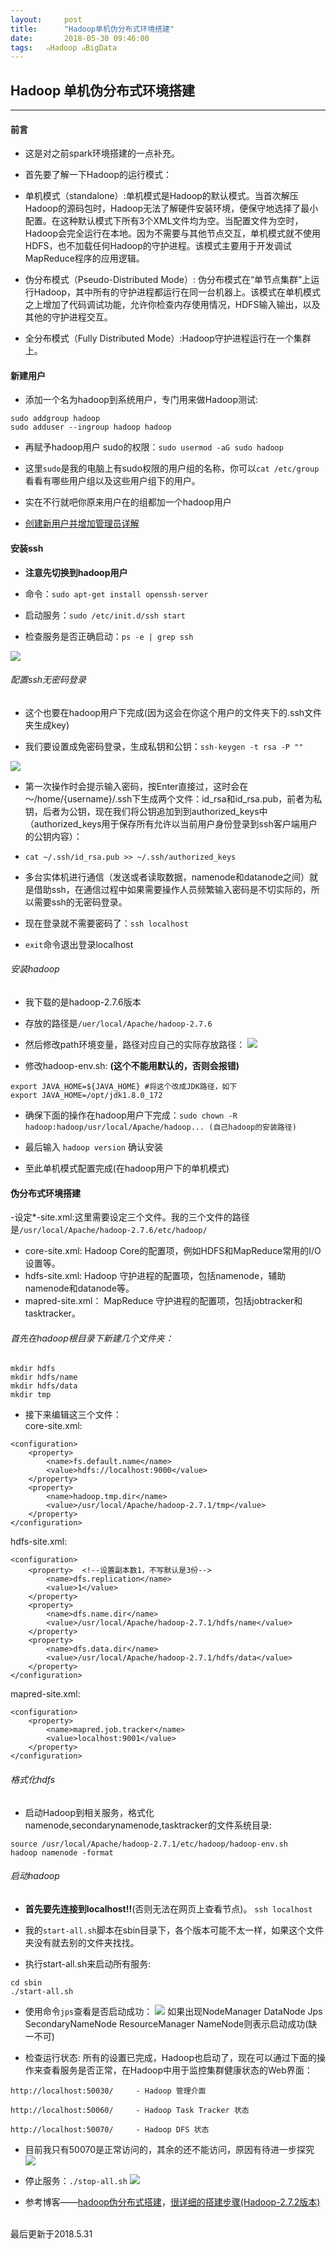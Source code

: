 ```yaml
---
layout:     post
title:      "Hadoop单机伪分布式环境搭建"
date:       2018-05-30 09:46:00
tags:   ๑Hadoop ๑BigData
---
```


## Hadoop 单机伪分布式环境搭建
---

#### 前言

- 这是对之前spark环境搭建的一点补充。

- 首先要了解一下Hadoop的运行模式：

- 单机模式（standalone）:单机模式是Hadoop的默认模式。当首次解压Hadoop的源码包时，Hadoop无法了解硬件安装环境，便保守地选择了最小配置。在这种默认模式下所有3个XML文件均为空。当配置文件为空时，Hadoop会完全运行在本地。因为不需要与其他节点交互，单机模式就不使用HDFS，也不加载任何Hadoop的守护进程。该模式主要用于开发调试MapReduce程序的应用逻辑。

- 伪分布模式（Pseudo-Distributed Mode）: 伪分布模式在“单节点集群”上运行Hadoop，其中所有的守护进程都运行在同一台机器上。该模式在单机模式之上增加了代码调试功能，允许你检查内存使用情况，HDFS输入输出，以及其他的守护进程交互。

- 全分布模式（Fully Distributed Mode）:Hadoop守护进程运行在一个集群上。

#### 新建用户

- 添加一个名为hadoop到系统用户，专门用来做Hadoop测试:
```
sudo addgroup hadoop
sudo adduser --ingroup hadoop hadoop
```

- 再赋予hadoop用户 sudo的权限：`sudo usermod -aG sudo hadoop
`
- 这里`sudo`是我的电脑上有sudo权限的用户组的名称，你可以`cat /etc/group`看看有哪些用户组以及这些用户组下的用户。

- 实在不行就吧你原来用户在的组都加一个hadoop用户

- [创建新用户并增加管理员详解](https://blog.csdn.net/lymemoryzz/article/details/50627767)

#### 安装ssh

- **注意先切换到hadoop用户**

- 命令：`sudo apt-get install openssh-server `

- 启动服务：`sudo /etc/init.d/ssh start `

- 检查服务是否正确启动：`ps -e | grep ssh  `

![](/images/Hadoop/ssh_log.png)

###### 配置ssh无密码登录

- 这个也要在hadoop用户下完成(因为这会在你这个用户的文件夹下的.ssh文件夹生成key)

- 我们要设置成免密码登录，生成私钥和公钥：`ssh-keygen -t rsa -P ""`

![](/images/Hadoop/ssh_key.png)

- 第一次操作时会提示输入密码，按Enter直接过，这时会在～/home/{username}/.ssh下生成两个文件：id_rsa和id_rsa.pub，前者为私钥，后者为公钥，现在我们将公钥追加到到authorized_keys中（authorized_keys用于保存所有允许以当前用户身份登录到ssh客户端用户的公钥内容）：
- `cat ~/.ssh/id_rsa.pub >> ~/.ssh/authorized_keys  `

- 多台实体机进行通信（发送或者读取数据，namenode和datanode之间）就是借助ssh，在通信过程中如果需要操作人员频繁输入密码是不切实际的，所以需要ssh的无密码登录。

- 现在登录就不需要密码了：`ssh localhost `

- `exit`命令退出登录localhost

###### 安装hadoop

- 我下载的是hadoop-2.7.6版本

- 存放的路径是`/uer/local/Apache/hadoop-2.7.6`

- 然后修改path环境变量，路径对应自己的实际存放路径：
![](/images/Hadoop/path.png)

- 修改hadoop-env.sh: **(这个不能用默认的，否则会报错)**
```
export JAVA_HOME=${JAVA_HOME} #将这个改成JDK路径，如下  
export JAVA_HOME=/opt/jdk1.8.0_172
```

- 确保下面的操作在hadoop用户下完成：`sudo chown -R  hadoop:hadoop/usr/local/Apache/hadoop... (自己hadoop的安装路径)`

- 最后输入 `hadoop version` 确认安装

- 至此单机模式配置完成(在hadoop用户下的单机模式)

#### 伪分布式环境搭建

-设定*-site.xml:这里需要设定三个文件。我的三个文件的路径是`/usr/local/Apache/hadoop-2.7.6/etc/hadoop/`

- core-site.xml:  Hadoop Core的配置项，例如HDFS和MapReduce常用的I/O设置等。
- hdfs-site.xml:  Hadoop 守护进程的配置项，包括namenode，辅助namenode和datanode等。
- mapred-site.xml： MapReduce 守护进程的配置项，包括jobtracker和tasktracker。

###### 首先在hadoop根目录下新建几个文件夹：
```
mkdir hdfs
mkdir hdfs/name
mkdir hdfs/data
mkdir tmp
```

- 接下来编辑这三个文件：<br>
core-site.xml:
```
<configuration>  
    <property>  
        <name>fs.default.name</name>  
        <value>hdfs://localhost:9000</value>  
    </property>  
    <property>  
        <name>hadoop.tmp.dir</name>  
        <value>/usr/local/Apache/hadoop-2.7.1/tmp</value>  
    </property>  
</configuration>  
```
hdfs-site.xml:
```
<configuration>  
    <property>  <!--设置副本数1，不写默认是3份-->
        <name>dfs.replication</name>  
        <value>1</value>  
    </property>  
    <property>  
        <name>dfs.name.dir</name>  
        <value>/usr/local/Apache/hadoop-2.7.1/hdfs/name</value>  
    </property>  
    <property>  
        <name>dfs.data.dir</name>  
        <value>/usr/local/Apache/hadoop-2.7.1/hdfs/data</value>  
    </property>  
</configuration>  
```
mapred-site.xml:
```
<configuration>  
    <property>  
        <name>mapred.job.tracker</name>  
        <value>localhost:9001</value>  
    </property>  
</configuration>  
```
###### 格式化hdfs

- 启动Hadoop到相关服务，格式化namenode,secondarynamenode,tasktracker的文件系统目录:
```
source /usr/local/Apache/hadoop-2.7.1/etc/hadoop/hadoop-env.sh
hadoop namenode -format
```

###### 启动hadoop

- **首先要先连接到localhost!!**(否则无法在网页上查看节点)。
`ssh localhost`

- 我的`start-all.sh`脚本在sbin目录下，各个版本可能不太一样，如果这个文件夹没有就去别的文件夹找找。

- 执行start-all.sh来启动所有服务:
```
cd sbin
./start-all.sh
```

- 使用命令`jps`查看是否启动成功：
![](/images/Hadoop/launch_info.png)
如果出现NodeManager DataNode Jps SecondaryNameNode ResourceManager NameNode则表示启动成功(缺一不可)

- 检查运行状态:
所有的设置已完成，Hadoop也启动了，现在可以通过下面的操作来查看服务是否正常，在Hadoop中用于监控集群健康状态的Web界面：

`http://localhost:50030/     - Hadoop 管理介面`

`http://localhost:50060/     - Hadoop Task Tracker 状态`

`http://localhost:50070/     - Hadoop DFS 状态`

- 目前我只有50070是正常访问的，其余的还不能访问，原因有待进一步探究
![](/images/Hadoop/datanode_info.png)


- 停止服务：`./stop-all.sh`
![](/images/Hadoop/stop_all.png)

- 参考博客——[hadoop伪分布式搭建](https://blog.csdn.net/hitwengqi/article/details/8008203)，[很详细的搭建步骤(Hadoop-2.7.2版本)](https://blog.csdn.net/Dr_Guo/article/details/50886667)

<br>
最后更新于2018.5.31
